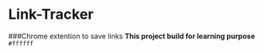 # Link-Tracker
###Chrome extention to save links
**This project build for learning purpose**
`#ffffff`
